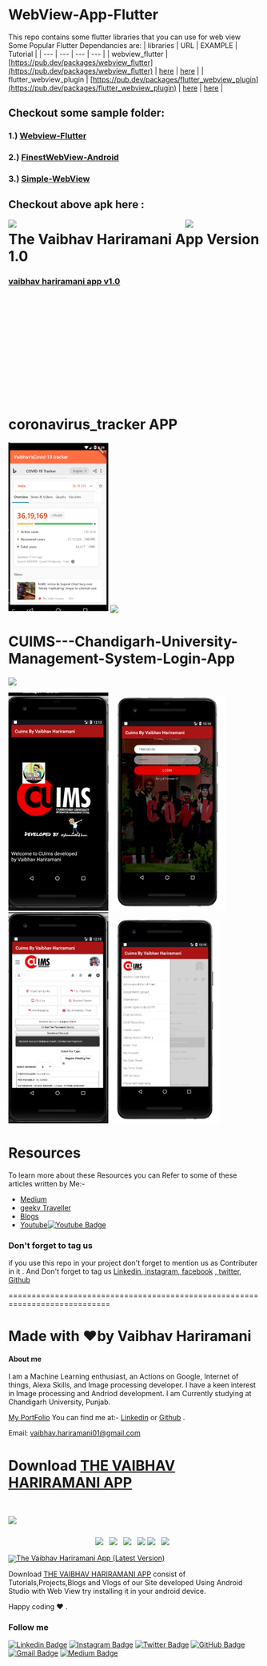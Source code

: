# WebView-App-Flutter

This repo contains some flutter libraries that you can use for web view 
Some Popular Flutter Dependancies are:
| libraries | URL | EXAMPLE | Tutorial |
| --- | --- | --- | --- |
| webview_flutter | [https://pub.dev/packages/webview_flutter](https://pub.dev/packages/webview_flutter) | [here](https://pub.dev/packages/webview_flutter/example) | [here](https://medium.com/flutterdevs/webviews-in-flutter-4f12ab4336b2) |
| flutter_webview_plugin | [https://pub.dev/packages/flutter_webview_plugin](https://pub.dev/packages/flutter_webview_plugin) | [here](https://pub.dev/packages/flutter_webview_plugin/example) | [here](https://medium.com/geeky-bawa) |

## Checkout some sample folder:

### 1.) [Webview-Flutter](Webview-Flutter/)
### 2.) [FinestWebView-Android](FinestWebView-Android-master/)
### 3.) [Simple-WebView](Simple-WebView/)

## Checkout above apk here :


<img width="150"  align='right' src="https://github.com/vaibhavhariaramani/The-Vaibhav-Hariramani-App/blob/master/version1/v1.png"> <img width="150" align='left' src="https://github.com/vaibhavhariaramani/The-Vaibhav-Hariramani-App/blob/master/version1/v1(1).png">



# The Vaibhav Hariramani App Version 1.0

### [vaibhav hariramani app v1.0](https://github.com/vaibhavhariaramani/WebView-App-Flutter/raw/main/vaibhav%20hariramani%20app%20v1.0.apk)

<br>
<br>
<br>
<br>
<br>
<br>
<br>
<br>
<br>
<br>
<br>
<br>

# coronavirus_tracker APP
<img width="200" src="https://github.com/vaibhavhariaramani/App-Development/blob/master/images/covid1.png"> [<img width="150" align='center' src="https://archive.org/download/download-button-png/download-button-png.png">](https://github.com/vaibhavhariaramani/WebView-App-Flutter/raw/main/covid19_tracker.apk)

# CUIMS---Chandigarh-University-Management-System-Login-App

[<img width="150" align='center' src="https://archive.org/download/download-button-png/download-button-png.png">](https://github.com/vaibhavhariaramani/CUIMS---Chandigarh-University-Management-System-Login-App/raw/master/CuimsByVaibhavHariramani.apk)


<img width="200" src="https://github.com/vaibhavhariaramani/CUIMS---Chandigarh-University-Management-System-Login-App/blob/master/cuima_Images/splash.png"> <img width="230"  src="https://github.com/vaibhavhariaramani/CUIMS---Chandigarh-University-Management-System-Login-App/blob/master/cuima_Images/login.png">  <img width="200" src="https://github.com/vaibhavhariaramani/CUIMS---Chandigarh-University-Management-System-Login-App/blob/master/cuima_Images/home.png"> <img width="220" src="https://github.com/vaibhavhariaramani/CUIMS---Chandigarh-University-Management-System-Login-App/blob/master/cuima_Images/menu.png">

# Resources 

To learn more about these Resources you can Refer to some of these articles written by Me:-

- [Medium](https://medium.com/geeky-bawa)
- [geeky Traveller](https://sites.google.com/view/geeky-traveller/)
- [Blogs](https://github.com/vaibhavhariaramani/blogs)
- [Youtube](https://www.youtube.com/channel/UCy7amUpLnsRLEMIaJGGBYog)[![Youtube Badge](https://img.shields.io/badge/-Geeky_Bawa-1ca0f1?style=flat-circle&labelColor=d54b3d&logo=youtube&logoColor=white&link=https://www.youtube.com/channel/UCy7amUpLnsRLEMIaJGGBYog)](https://www.youtube.com/channel/UCy7amUpLnsRLEMIaJGGBYog)

### Don't forget to tag us

if you use this repo in  your project don't forget to mention us as Contributer in it . And Don't forget to tag us [Linkedin](https://www.linkedin.com/in/vaibhav-hariramani-087488186/),[ instagram](https://www.instagram.com/geeky_baba_/?hl=en),[ facebook](https://www.facebook.com/jayesh.hariramani.3) ,[ twitter](https://www.linkedin.com/in/vaibhav-hariramani-087488186/), [ Github](https://github.com/vaibhavhariaramani) 

============================================================================
# Made with ❤️by Vaibhav Hariramani
#### About me

I am a Machine Learning enthusiast, an Actions on Google, Internet of things, Alexa Skills, and Image processing developer.
I have a keen interest in Image processing and Andriod development.
I am Currently studying at  Chandigarh University, Punjab.

[My PortFolio](https://vaibhavhariaramani.github.io/)
You can find me at:-
[Linkedin](https://www.linkedin.com/in/vaibhav-hariramani-087488186/) or [Github](https://github.com/vaibhavhariaramani) .

Email: [vaibhav.hariramani01@gmail.com](mailto:vaibhav.hariramani01@gmail.com)


# Download [THE VAIBHAV HARIRAMANI APP](https://github.com/vaibhavhariaramani/The-Vaibhav-Hariramani-App/raw/master/vaibhav%20hariramani%20app.apk)

# [<img src="https://github.com/vaibhavhariaramani/vaibhavhariaramani/blob/master/icon/gh-bannner-light.png">](https://github.com/vaibhavhariaramani/The-Vaibhav-Hariramani-App/raw/master/vaibhav%20hariramani%20app.apk) 
<p align='center'>
<a href="https://www.linkedin.com/in/vaibhav-hariramani-087488186/"><img height="30" src="https://github.com/vaibhavhariaramani/vaibhavhariaramani/blob/master/icon/linkedin.png"></a>&nbsp;&nbsp;
<a href="https://twitter.com/vaibhavhariram2"><img height="30" src="https://github.com/vaibhavhariaramani/vaibhavhariaramani/blob/master/icon/twitter.png"></a>&nbsp;&nbsp;
<a href="https://www.instagram.com/vaibhav.hariramani/?hl=en"><img height="30" src="https://github.com/vaibhavhariaramani/vaibhavhariaramani/blob/master/icon/instagram.jpg"></a>&nbsp;&nbsp;
<a href="https://www.buymeacoffee.com/vaibhavJii"><img height="30" src="https://github.com/vaibhavhariaramani/vaibhavhariaramani/blob/master/icon/by-me-a-coffee.png"></a>
<a href="https://wa.me/+917790991077"><img height="30" src="https://github.com/vaibhavhariaramani/vaibhavhariaramani/blob/master/icon/whatsapp.png"></a>&nbsp;&nbsp;
<a href="mailto:vaibhav.hariramani01@gmail.com"><img height="30" src="https://github.com/vaibhavhariaramani/vaibhavhariaramani/blob/master/icon/email.png"></a>&nbsp;&nbsp;
</p>


[<img width="150" align='center' src="https://archive.org/download/download-button-png/download-button-png.png">The Vaibhav Hariramani App (Latest Version) ](https://github.com/vaibhavhariaramani/The-Vaibhav-Hariramani-App/raw/master/vaibhav%20hariramani%20app.apk)

Download [THE VAIBHAV HARIRAMANI APP](https://github.com/vaibhavhariaramani/The-Vaibhav-Hariramani-App/raw/master/vaibhav%20hariramani%20app.apk) consist of Tutorials,Projects,Blogs and Vlogs of our Site developed Using Android Studio with Web View try installing it in your android device.

Happy coding ❤️ .

### Follow me
  
[![Linkedin Badge](https://img.shields.io/badge/-VaibhavHariramani-blue?style=flat-circle&logo=Linkedin&logoColor=white&link=https://www.linkedin.com/in/vaibhav-hariramani-087488186/)](https://www.linkedin.com/in/vaibhav-hariramani-087488186/) [![Instagram Badge](https://img.shields.io/badge/-VaibhavHariramani-e02c73?style=flat-circle&labelColor=e02c73&logo=Instagram&logoColor=white&link=https://www.instagram.com/vaibhav.hariramani/?hl=en)](https://www.instagram.com/vaibhav.hariramani/?hl=en) [![Twitter Badge](https://img.shields.io/badge/-VaibhavHariramani-1ca0f1?style=flat-circle&labelColor=1ca0f1&logo=twitter&logoColor=white&link=https://twitter.com/vaibhavhariram2)](https://twitter.com/vaibhavhariram2) [![GitHub Badge](https://img.shields.io/badge/-@Vaibhavhariaramani-24292e?style=flat-circle&labelColor=24292e&logo=github&logoColor=white&link=https://github.com/vaibhavhariaramani)](https://github.com/vaibhavhariaramani) [![Gmail Badge](https://img.shields.io/badge/-VaibhavHariramani-d54b3d?style=flat-circle&labelColor=d54b3d&logo=gmail&logoColor=white&link=mailto:vaibhav.hariramani01@gmail.com)](mailto:vaibhav.hariramani01@gmail.com) [![Medium Badge](https://img.shields.io/badge/-VaibhavHariramani-d54b3d?style=flat-circle&labelColor=d54b3d&logo=medium&logoColor=white&link=https://medium.com/geeky-bawa)](https://medium.com/geeky-bawa) 

